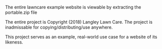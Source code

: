 The entire lawncare example website is viewable by extracting the portable.zip file

The entire project is Copyright (2018) Langley Lawn Care.
The project is inadmissable for copying/distributing/use anywhere.

This project serves as an example, real-world use case for a website of its likeness.
